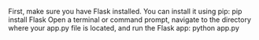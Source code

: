 First, make sure you have Flask installed. You can install it using pip:
pip install Flask
Open a terminal or command prompt, navigate to the directory where your app.py file is located, and run the Flask app:
python app.py
